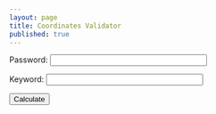 ```yaml
---
layout: page
title: Coordinates Validator
published: true
---
```


<form onsubmit="calculate(); return false">
  <p>
    <label for="password" style="width: 100px;">Password:</label>
    <input id="password" name="password" type="password" size="32">
  </p>
  <p>
    <label for="keyword" style="width: 100px;">Keyword:</label>
    <input id="keyword" name="keyword" type="text" size="32">
  </p>
  <input class="btn js-textareacopybtn" type="submit" name="btn" value="Calculate" />
</form>

<div id="out" style="margin-top: 10px; padding: 10px 5px; color: #444; line-height: 1.5;">
<script>
  var f = document.forms[0];

  function calculate() {

    var btn = f.btn;
    var out = document.querySelector('#out');

    var password = f.password.value;
    var keyword = f.keyword.value;

    btn.disabled = true;
    btn.value = 'Wait...';

    window.setTimeout(function(res="") {
      var t2 = ((new Date()).getTime());
      out.innerHTML = 'Time: <b>'+t2+' ms</b><br>Master password input length: '+password.length+'<br>;
      btn.disabled = false;
      btn.value = 'Calculate';
      var copyTextarea = document.querySelector('#res');
      copyTextarea.select();
    })
  }
</script>
